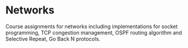# Networks
Course assignments for networks including implementations for socket programming, TCP congestion management, OSPF routing algorithm and Selective Repeat, Go Back N protocols.
